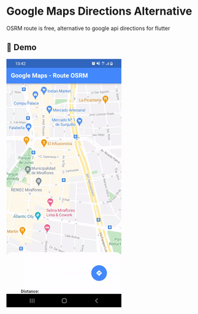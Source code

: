 # Google Maps Directions Alternative 

OSRM route is free, alternative to google api directions for flutter


## :test_tube: Demo
![](https://github.com/edwinmacalopu/google_maps_directions_alternative/blob/master/osrm.gif)

